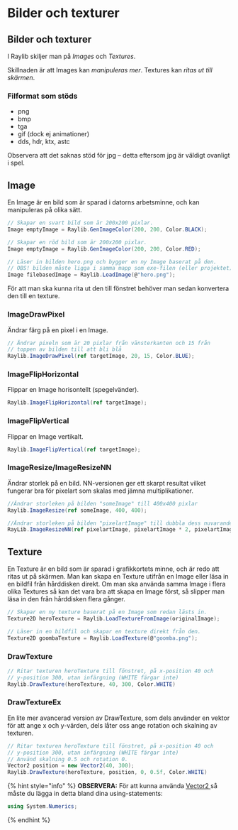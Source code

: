 # Bilder och texturer

## Bilder och texturer

I Raylib skiljer man på _Images_ och _Textures_.

Skillnaden är att Images kan _manipuleras mer_. Textures kan _ritas ut till skärmen_.

### Filformat som stöds

* png
* bmp
* tga
* gif \(dock ej animationer\)
* dds, hdr, ktx, astc

Observera att det saknas stöd för jpg – detta eftersom jpg är väldigt ovanligt i spel.

## Image

En Image är en bild som är sparad i datorns arbetsminne, och kan manipuleras på olika sätt.

```csharp
// Skapar en svart bild som är 200x200 pixlar.
Image emptyImage = Raylib.GenImageColor(200, 200, Color.BLACK);

// Skapar en röd bild som är 200x200 pixlar.
Image emptyImage = Raylib.GenImageColor(200, 200, Color.RED);

// Läser in bilden hero.png och bygger en ny Image baserat på den.
// OBS! bilden måste ligga i samma mapp som exe-filen (eller projektet)!
Image filebasedImage = Raylib.LoadImage(@"hero.png");
```

För att man ska kunna rita ut den till fönstret behöver man sedan konvertera den till en texture.

### ImageDrawPixel

Ändrar färg på en pixel i en Image.

```csharp
// Ändrar pixeln som är 20 pixlar från vänsterkanten och 15 från 
// toppen av bilden till att bli blå
Raylib.ImageDrawPixel(ref targetImage, 20, 15, Color.BLUE);
```

### ImageFlipHorizontal

Flippar en Image horisontellt \(spegelvänder\).

```csharp
Raylib.ImageFlipHorizontal(ref targetImage);
```

### ImageFlipVertical

Flippar en Image vertikalt.

```csharp
Raylib.ImageFlipVertical(ref targetImage);
```

### ImageResize/ImageResizeNN

Ändrar storlek på en bild. NN-versionen ger ett skarpt resultat vilket fungerar bra för pixelart som skalas med jämna multiplikationer.

```csharp
//Ändrar storleken på bilden "someImage" till 400x400 pixlar
Raylib.ImageResize(ref someImage, 400, 400);

//Ändrar storleken på bilden "pixelartImage" till dubbla dess nuvarande storlek
RayLib.ImageResizeNN(ref pixelartImage, pixelartImage * 2, pixelartImage * 2);
```

## Texture

En Texture är en bild som är sparad i grafikkortets minne, och är redo att ritas ut på skärmen. Man kan skapa en Texture utifrån en Image eller läsa in en bildfil från hårddisken direkt. Om man ska använda samma Image i flera olika Textures så kan det vara bra att skapa en Image först, så slipper man läsa in den från hårddisken flera gånger.

```csharp
// Skapar en ny texture baserat på en Image som redan lästs in.
Texture2D heroTexture = Raylib.LoadTextureFromImage(originalImage);

// Läser in en bildfil och skapar en texture direkt från den.
Texture2D goombaTexture = Raylib.LoadTexture(@"goomba.png");
```

### DrawTexture

```csharp
// Ritar texturen heroTexture till fönstret, på x-position 40 och 
// y-position 300, utan infärgning (WHITE färgar inte)
Raylib.DrawTexture(heroTexture, 40, 300, Color.WHITE)
```

### DrawTextureEx

En lite mer avancerad version av DrawTexture, som dels använder en vektor för att ange x och y-värden, dels låter oss ange rotation och skalning av texturen.

```csharp
// Ritar texturen heroTexture till fönstret, på x-position 40 och 
// y-position 300, utan infärgning (WHITE färgar inte)
// Använd skalning 0.5 och rotation 0.
Vector2 position = new Vector2(40, 300);
Raylib.DrawTexture(heroTexture, position, 0, 0.5f, Color.WHITE)
```

{% hint style="info" %}
**OBSERVERA:** För att kunna använda [Vector2 ](../grundlaeggande/vektorer-numerics.md)så måste du lägga in detta bland dina using-statements:

```csharp
using System.Numerics;
```
{% endhint %}



